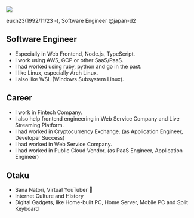 <a href="https://github.com/anuraghazra/github-readme-stats">
  <img align="center" src="https://github-readme-stats.vercel.app/api?username=euxn23&count_private=true&show_icons=true" />
</a>

euxn23(1992/11/23 -), Software Engineer @japan-d2

## Software Engineer

- Especially in Web Frontend, Node.js, TypeScript.
- I work using AWS, GCP or other SaaS/PaaS.
- I had worked using ruby, python and go in the past.
- I like Linux, especially Arch Linux.
- I also like WSL (Windows Subsystem Linux).

## Career

- I work in Fintech Company.
- I also help frontend engineering in Web Service Company and Live Streaming Platform.
- I had worked in Cryptocurrency Exchange. (as Application Engineer, Developer Success)
- I had worked in Web Service Company.
- I had worked in Public Cloud Vendor. (as PaaS Engineer, Application Engineer)

## Otaku

- Sana Natori, Virtual YouTuber :eggplant:
- Internet Culture and History
- Digital Gadgets, like Home-built PC, Home Server, Mobile PC and Split Keyboard

